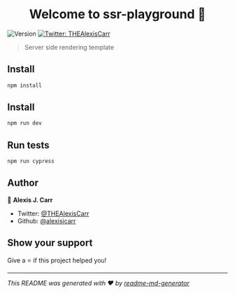 <h1 align="center">Welcome to ssr-playground 👋</h1>
<p>
  <img alt="Version" src="https://img.shields.io/badge/version-1.0.0-blue.svg?cacheSeconds=2592000" />
  <a href="https://twitter.com/THEAlexisCarr" target="_blank">
    <img alt="Twitter: THEAlexisCarr" src="https://img.shields.io/twitter/follow/THEAlexisCarr.svg?style=social" />
  </a>
</p>

> Server side rendering template

## Install

```sh
npm install
```

## Install

```sh
npm run dev
```

## Run tests

```sh
npm run cypress
```

## Author

👤 **Alexis J. Carr**

* Twitter: [@THEAlexisCarr](https://twitter.com/THEAlexisCarr)
* Github: [@alexisjcarr](https://github.com/alexisjcarr)

## Show your support

Give a ⭐️ if this project helped you!

***
_This README was generated with ❤️ by [readme-md-generator](https://github.com/kefranabg/readme-md-generator)_